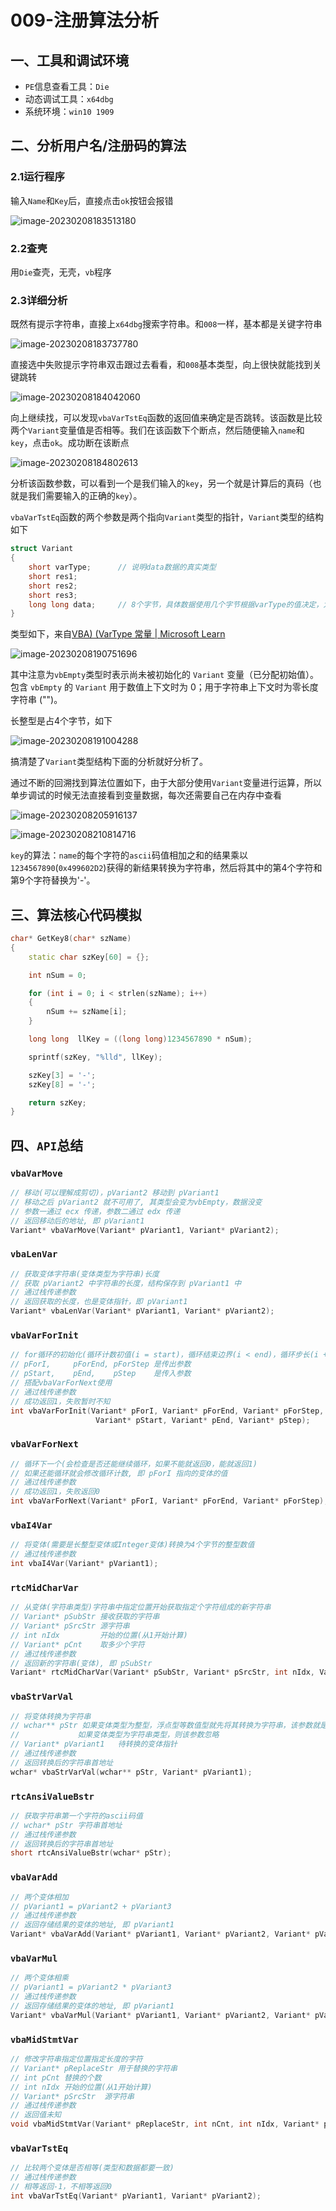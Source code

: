 # 009-注册算法分析

## 一、工具和调试环境

- `PE`信息查看工具：`Die`
- 动态调试工具：`x64dbg`
- 系统环境：`win10 1909`

## 二、分析用户名/注册码的算法

### 2.1运行程序

输入`Name`和`Key`后，直接点击`ok`按钮会报错

![image-20230208183513180](assets/009-01.png)

### 2.2查壳

用`Die`查壳，无壳，`vb`程序

### 2.3详细分析

既然有提示字符串，直接上`x64dbg`搜索字符串。和`008`一样，基本都是关键字符串

![image-20230208183737780](assets/009-02.png)

直接选中失败提示字符串双击跟过去看看，和`008`基本类型，向上很快就能找到关键跳转

![image-20230208184042060](assets/009-03.png)

向上继续找，可以发现`vbaVarTstEq`函数的返回值来确定是否跳转。该函数是比较两个`Variant`变量值是否相等。我们在该函数下个断点，然后随便输入`name`和`key`，点击`ok`。成功断在该断点

![image-20230208184802613](assets/009-04.png)

分析该函数参数，可以看到一个是我们输入的`key`，另一个就是计算后的真码（也就是我们需要输入的正确的`key`）。

`vbaVarTstEq`函数的两个参数是两个指向`Variant`类型的指针，`Variant`类型的结构如下

````c++
struct Variant
{
    short varType;		// 说明data数据的真实类型
    short res1;
    short res2;
    short res3;
    long long data;		// 8个字节，具体数据使用几个字节根据varType的值决定，为字符串时使用4个字节存储保存字符串的缓冲区的首地址
}
````

类型如下，来自[VBA) (VarType 常量 | Microsoft Learn](https://learn.microsoft.com/zh-cn/office/vba/language/concepts/getting-started/vartype-constants)

![image-20230208190751696](assets/009-05.png)

其中注意为`vbEmpty`类型时表示尚未被初始化的 `Variant` 变量（已分配初始值）。 包含 `vbEmpty` 的 `Variant` 用于数值上下文时为 0；用于字符串上下文时为零长度字符串 ("")。

长整型是占4个字节，如下

![image-20230208191004288](assets/009-06.png)

搞清楚了`Variant`类型结构下面的分析就好分析了。

通过不断的回溯找到算法位置如下，由于大部分使用`Variant`变量进行运算，所以单步调试的时候无法直接看到变量数据，每次还需要自己在内存中查看

![image-20230208205916137](assets/009-07.png)

![image-20230208210814716](assets/009-08.png)

`key`的算法：`name`的每个字符的`ascii`码值相加之和的结果乘以`1234567890`(`0x499602D2`)获得的新结果转换为字符串，然后将其中的第4个字符和第9个字符替换为'-'。

## 三、算法核心代码模拟

```C++
char* GetKey8(char* szName)
{
	static char szKey[60] = {};

	int nSum = 0;

	for (int i = 0; i < strlen(szName); i++)
	{
		nSum += szName[i];
	}

	long long  llKey = ((long long)1234567890 * nSum);

	sprintf(szKey, "%lld", llKey);

	szKey[3] = '-';
	szKey[8] = '-';

	return szKey;
}
```

## 四、`API`总结

### `vbaVarMove`

```c++
// 移动(可以理解成剪切)，pVariant2 移动到 pVariant1
// 移动之后 pVariant2 就不可用了, 其类型会变为vbEmpty，数据没变
// 参数一通过 ecx 传递，参数二通过 edx 传递
// 返回移动后的地址, 即 pVariant1
Variant* vbaVarMove(Variant* pVariant1, Variant* pVariant2);
```

### `vbaLenVar`

```c++
// 获取变体字符串(变体类型为字符串)长度
// 获取 pVariant2 中字符串的长度，结构保存到 pVariant1 中
// 通过栈传递参数
// 返回获取的长度，也是变体指针，即 pVariant1
Variant* vbaLenVar(Variant* pVariant1, Variant* pVariant2);
```

### `vbaVarForInit`

```c++
// for循环的初始化(循环计数初值(i = start)，循环结束边界(i < end)，循环步长(i += step))
// pForI,     pForEnd, pForStep 是传出参数
// pStart,    pEnd,    pStep    是传入参数
// 搭配vbaVarForNext使用
// 通过栈传递参数
// 成功返回1，失败暂时不知
int vbaVarForInit(Variant* pForI, Variant* pForEnd, Variant* pForStep, 
                   Variant* pStart, Variant* pEnd, Variant* pStep);
```

### `vbaVarForNext`

```c++
// 循环下一个(会检查是否还能继续循环，如果不能就返回0，能就返回1)
// 如果还能循环就会修改循环计数, 即 pForI 指向的变体的值
// 通过栈传递参数
// 成功返回1，失败返回0
int vbaVarForNext(Variant* pForI, Variant* pForEnd, Variant* pForStep);
```

### `vbaI4Var`

```c++
// 将变体(需要是长整型变体或Integer变体)转换为4个字节的整型数值
// 通过栈传递参数
int vbaI4Var(Variant* pVariant1);
```

### `rtcMidCharVar`

```c++
// 从变体(字符串类型)字符串中指定位置开始获取指定个字符组成的新字符串
// Variant* pSubStr 接收获取的字符串
// Variant* pSrcStr 源字符串
// int nIdx 	    开始的位置(从1开始计算)
// Variant* pCnt	取多少个字符
// 通过栈传递参数
// 返回新的字符串(变体), 即 pSubStr
Variant* rtcMidCharVar(Variant* pSubStr, Variant* pSrcStr, int nIdx, Variant* pCnt);
```

### `vbaStrVarVal`

```c++
// 将变体转换为字符串
// wchar** pStr 如果变体类型为整型，浮点型等数值型就先将其转换为字符串，该参数就是接收转换后的字符串的首地址
//  		   如果变体类型为字符串类型，则该参数忽略
// Variant* pVariant1	待转换的变体指针
// 通过栈传递参数
// 返回转换后的字符串首地址
wchar* vbaStrVarVal(wchar** pStr, Variant* pVariant1);
```

### `rtcAnsiValueBstr`

```c++
// 获取字符串第一个字符的ascii码值
// wchar* pStr 字符串首地址
// 通过栈传递参数
// 返回转换后的字符串首地址
short rtcAnsiValueBstr(wchar* pStr);
```

### `vbaVarAdd`

```c++
// 两个变体相加
// pVariant1 = pVariant2 + pVariant3
// 通过栈传递参数
// 返回存储结果的变体的地址, 即 pVariant1
Variant* vbaVarAdd(Variant* pVariant1, Variant* pVariant2, Variant* pVariant3);
```

### `vbaVarMul`

```c++
// 两个变体相乘
// pVariant1 = pVariant2 * pVariant3
// 通过栈传递参数
// 返回存储结果的变体的地址, 即 pVariant1
Variant* vbaVarMul(Variant* pVariant1, Variant* pVariant2, Variant* pVariant3);
```

### `vbaMidStmtVar`

```c++
// 修改字符串指定位置指定长度的字符
// Variant* pReplaceStr 用于替换的字符串
// int pCnt	替换的个数
// int nIdx 开始的位置(从1开始计算)
// Variant* pSrcStr  源字符串
// 通过栈传递参数
// 返回值未知
void vbaMidStmtVar(Variant* pReplaceStr, int nCnt, int nIdx, Variant* pSrcStr);
```

### `vbaVarTstEq`

```c++
// 比较两个变体是否相等(类型和数据都要一致)
// 通过栈传递参数
// 相等返回-1，不相等返回0
int vbaVarTstEq(Variant* pVariant1, Variant* pVariant2);
```

